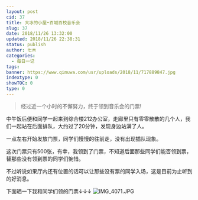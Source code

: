 ```yaml
---
layout: post
cid: 37
title: 大冰的小屋•百城百校音乐会
slug: 37
date: 2018/11/26 13:32:00
updated: 2018/11/26 22:38:31
status: publish
author: 七木
categories: 
  - 每日一记
tags: 
banner: https://www.qimuwa.com/usr/uploads/2018/11/717889847.jpg
indextype: 0
showTOC: 0
type: 0
---
```



> 经过近一个小时的不懈努力，终于领到音乐会的门票!

中午饭后便和同学一起来到综合楼212办公室，走廊里只有零零散散的几个人，我们一起站在后面排队，大约过了20分钟，发现身边站满了人。

一点左右开始发放门票，同学们慢慢的往前走，没有出现插队现象。

这次门票只有500张，有幸，我领到了门票，不知道后面那些同学们能否领到票，替那些没有领到票的同学们惋惜。

不过听说如果厅内还有位置的话可以让那些没有票的同学入场，这是目前为止听到的好消息。

下面晒一下我和同学们领的门票↓↓↓
![IMG_4071.JPG](https://www.qimuwa.com/usr/uploads/2018/11/325575648.jpg)